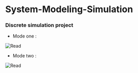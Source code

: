 # System-Modeling-Simulation


### Discrete simulation project

- Mode one :

![Read](https://i.postimg.cc/wBVrS3MF/modeI.png)

- Mode two :

![Read](https://i.postimg.cc/MZ4LkCZk/modeII.png)
